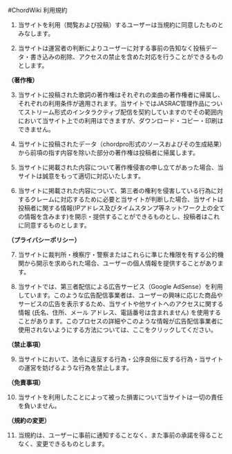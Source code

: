 #ChordWiki 利用規約

1. 当サイトを利用（閲覧および投稿）するユーザーは当規約に同意したものとみなします。

2. 当サイトは運営者の判断によりユーザーに対する事前の告知なく投稿データ・書き込みの削除、アクセスの禁止を含めた対応を行うことができるものとします。

**（著作権）**

3. 当サイトに投稿された歌詞の著作権はそれぞれの楽曲の著作権者に帰属し、それぞれの利用条件が適用されます。当サイトではJASRAC管理作品についてストリーム形式のインタラクティブ配信を契約していますのでその範囲内において当サイト上での利用はできますが、ダウンロード・コピー・印刷はできません。

4. 当サイトに投稿されたデータ（chordpro形式のソースおよびその生成結果）から前項の指す内容を除いた部分の著作権は投稿者に帰属します。

5. 当サイトに掲載された内容について著作権侵害の申し立てがあった場合、当サイトは誠意をもって適切に対応いたします。

6. 当サイトに掲載された内容について、第三者の権利を侵害している行為に対するクレームに対応するために必要と当サイトが判断した場合、当サイトは投稿者に関する情報(IPアドレス及びタイムスタンプ等ネットワーク上の全ての情報を含みます)を開示・提供することができるものとし、投稿者はこれに同意するものとします。

**（プライバシーポリシー）**

7. 当サイトに裁判所・検察庁・警察またはこれらに準じた権限を有する公的機関から開示を求められた場合、ユーザーの個人情報を提供することがあります。

8. 当サイトでは、第三者配信による広告サービス（Google AdSense）を利用しています。このような広告配信事業者は、ユーザーの興味に応じた商品やサービスの広告を表示するため、当サイトや他サイトへのアクセスに関する情報 (氏名、住所、メール アドレス、電話番号は含まれません) を使用することがあります。このプロセスの詳細やこのような情報が広告配信事業者に使用されないようにする方法については、ここをクリックしてください。

**（禁止事項）**

9. 当サイトにおいて、法令に違反する行為・公序良俗に反する行為・当サイトの運営を妨げるような行為を禁止します。

**（免責事項）**

10. 当サイトを利用したことによって被った損害について当サイトは一切の責任を負いません。

**（規約の変更）**

11. 当規約は、ユーザーに事前に通知することなく、また事前の承諾を得ることなく、変更できるものとします。
